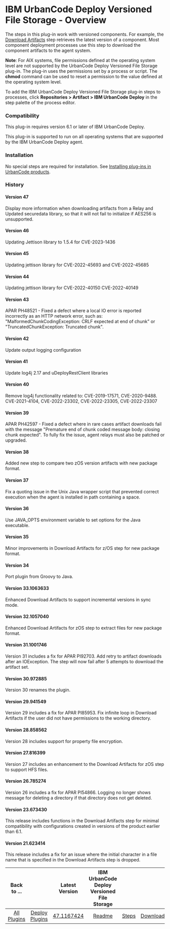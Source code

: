 
# IBM UrbanCode Deploy Versioned File Storage - Overview


The steps in this plug-in work with versioned components. For example, the [Download Artifacts](steps.md#download-artifacts) step retrieves the latest version of a component. Most component deployment processes use this step to download the component artifacts to the agent system.

**Note**: For AIX systems, file permissions defined at the operating system level are not supported by the UrbanCode Deploy Versioned File Storage plug-in. The plug-in uses the permissions set by a process or script. The **chmod** command can be used to reset a permission to the value defined at the operating system level.

To add the IBM UrbanCode Deploy Versioned File Storage plug-in steps to processes, click **Repositories > Artifact > IBM UrbanCode Deploy** in the step palette of the process editor.

### Compatibility

This plug-in requires version 6.1 or later of IBM UrbanCode Deploy.

This plug-in is supported to run on all operating systems that are supported by the IBM UrbanCode Deploy agent.

### Installation

No special steps are required for installation. See [Installing plug-ins in UrbanCode products](https://community.ibm.com/community/user/wasdevops/blogs/laurel-dickson-bull1/2022/06/13/install-plugins "Installing plug-ins in UrbanCode products").

### History

#### Version 47

Display more information when downloading artifacts from a Relay and Updated securedata library, so that it will not fail to initialize if AES256 is unsupported.

#### Version 46

Updating Jettison library to 1.5.4 for CVE-2023-1436

#### Version 45

Updating jettison library for CVE-2022-45693 and CVE-2022-45685

#### Version 44

Updating jettison library for CVE-2022-40150 CVE-2022-40149

#### Version 43

APAR PH48521 - Fixed a defect where a local IO error is reported incorrectly as an HTTP network error, such as: "MalformedChunkCodingException: CRLF expected at end of chunk" or "TruncatedChunkException: Truncated chunk".

#### Version 42

Update output logging configuration

#### Version 41

Update log4j 2.17 and uDeployRestClient libraries

#### Version 40

Remove log4j functionality related to: CVE-2019-17571, CVE-2020-9488. CVE-2021-4104, CVE-2022-23302, CVE-2022-23305, CVE-2022-23307

#### Version 39

APAR PH42597 - Fixed a defect where in rare cases artifact downloads fail with the message "Premature end of chunk coded message body: closing chunk expected".
To fully fix the issue, agent relays must also be patched or upgraded.

#### Version 38

Added new step to compare two zOS version artifacts with new package format.

#### Version 37

Fix a quoting issue in the Unix Java wrapper script that prevented correct execution when the agent is installed in path containing a space.

#### Version 36

Use JAVA\_OPTS environment variable to set options for the Java executable.

#### Version 35

Minor improvements in Download Artifacts for z/OS step for new package format.

#### Version 34

Port plugin from Groovy to Java.

#### Version 33.1063633

Enhanced Download Artifacts to support incremental versions in sync mode.

#### Version 32.1057040

Enhanced Download Artifacts for zOS step to extract files for new package format.

#### Version 31.1001746

Version 31 includes a fix for APAR PI92703. Add retry to artifact downloads after an IOException. The step will now fail after 5 attempts to download the artifact set.

#### Version 30.972885

Version 30 renames the plugin.

#### Version 29.941549

Version 29 includes a fix for APAR PI85953. Fix infinite loop in Download Artifacts if the user did not have permissions to the working directory.

#### Version 28.858562

Version 28 includes support for property file encryption.

#### Version 27.816399

Version 27 includes an enhancement to the Download Artifacts for zOS step to support HFS files.

#### Version 26.785274

Version 26 includes a fix for APAR PI54866. Logging no longer shows message for deleting a directory if that directory does not get deleted.

#### Version 23.673430

This release includes functions in the Download Artifacts step for minimal compatibility with configurations created in versions of the product earlier than 6.1.

#### Version 21.623414

This release includes a fix for an issue where the initial character in a file name that is specified in the Download Artifacts step is dropped.


|          Back to ...          |                                |                                                          Latest Version                                                           | IBM UrbanCode Deploy Versioned File Storage |||
|:-----------------------------:|:------------------------------:|:---------------------------------------------------------------------------------------------------------------------------------:|:-------------------------------------------:| :---: | :---: |
| [All Plugins](../../index.md) | [Deploy Plugins](../README.md) | [47.1167424](https://raw.githubusercontent.com/UrbanCode/IBM-UCD-PLUGINS/main/files/UrbancodeVFS/ucd-UrbancodeVFS-47.1167424.zip) |             [Readme](README.md)             |[Steps](steps.md)|[Downloads](downloads.md)|
